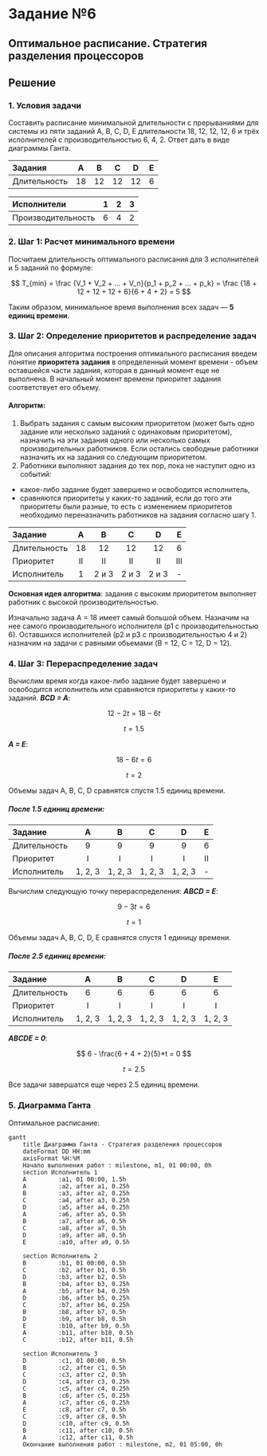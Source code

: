 # Задание №6

## Оптимальное расписание. Стратегия разделения процессоров

## Решение
### 1. Условия задачи
Составить расписание минимальной длительности с прерываниями для системы из пяти заданий A, B, C, D, E длительности 18, 12, 12, 12, 6 и трёх исполнителей с производительностью 6, 4, 2. Ответ дать в виде диаграммы Ганта.

| Задания      |  A  |  B  |  C  |  D  |  E  |
|:-------------|:---:|:---:|:---:|:---:|:---:|
| Длительность |  18 |  12 |  12 |  12 |  6  |


| Исполнители        |  1  |  2  |  3  |
|:-------------------|:---:|:---:|:---:|
| Производительность |  6  |  4  |  2  |

### 2. Шаг 1: Расчет минимального времени
Посчитаем длительность оптимального расписания для $3$ исполнителей и $5$ заданий по формуле:

$$  
T_{min} = \frac {V_1 + V_2 + ... + V_n}{p_1 + p_2 + ... + p_k}  =  \frac {18 + 12 + 12 + 12 + 6}{6 + 4 + 2} = 5
$$  

Таким образом, минимальное время выполнения всех задач — **5 единиц времени**.

### 3. Шаг 2: Определение приоритетов и распределение задач

Для описания алгоритма построения оптимального расписания введем понятие **приоритета задания** в определенный момент времени - объем оставшейся части задания, которая в данный момент еще не выполнена. В начальный момент времени приоритет задания соответствует его объему. 
#### Алгоритм:
1. Выбрать задания с самым высоким приоритетом (может быть одно задание или несколько заданий с одинаковым приоритетом), назначить на эти задания одного или несколько самых производительных работников. Если остались свободные работники назначить их на задания со следующим приоритетом.
2. Работники выполняют задания до тех пор, пока не наступит одно из событий:
- какое-либо задание будет завершено и освободится исполнитель,
- сравняются приоритеты у каких-то заданий, если до того эти приоритеты были разные, то есть с изменением приоритетов необходимо переназначить работников на задания согласно шагу 1.

| Задание      |  A  |  B  |  C  |  D  |  E  |
|:-------------|:---:|:---:|:---:|:---:|:---:|
| Длительность |  18 |  12 |  12 |  12 |  6  |
| Приоритет    |  II |  II |  II |  II | III |
| Исполнитель  |  1  |2 и 3|2 и 3|2 и 3|  -  |

**Основная идея алгоритма**: задания с высоким приоритетом выполняет работник с высокой производительностью.

Изначально задача A = 18 имеет самый большой объем. Назначим на нее самого производительного исполнителя (p1 с производительностью 6). Оставшихся исполнителей (p2 и p3 с производительностью 4 и 2) назначим на задачи с равными обьемами (B = 12, C = 12, D = 12).

### 4. Шаг 3: Перераспределение задач
Вычислим время когда какое-либо задание будет завершено и освободится исполнитель или сравняются приоритеты у каких-то заданий.
***BCD = A***:

$$
12 - 2t = 18 - 6t
$$

$$
t = 1.5
$$

***A = E***:

$$
18 - 6t = 6
$$

$$
t = 2
$$

Объемы задач A, B, C, D сравнятся спустя 1.5 единиц времени. 
##### После 1.5 единиц времени:

| Задание      |  A  |  B  |  C  |  D  |  E  |
|:-------------|:---:|:---:|:---:|:---:|:---:|
| Длительность |  9  |  9  |  9  |  9  |  6  |
| Приоритет    |  I  |  I  |  I  |  I  |  II |
| Исполнитель  |1, 2, 3|1, 2, 3|1, 2, 3|1, 2, 3|  -  |

Вычислим следующую точку перераспределения:
***ABCD = E***:

$$
9 - 3t = 6
$$

$$
t = 1
$$

Объемы задач A, B, C, D, E сравнятся спустя 1 единицу времени. 
##### После 2.5 единиц времени:

| Задание      |  A  |  B  |  C  |  D  |  E  |
|:-------------|:---:|:---:|:---:|:---:|:---:|
| Длительность |  6  |  6  |  6  |  6  |  6  |
| Приоритет    |  I  |  I  |  I  |  I  |  I  |
| Исполнитель  |1, 2, 3|1, 2, 3|1, 2, 3|1, 2, 3|1, 2, 3|

***ABCDE = 0***:

$$
6 - \frac{6 + 4 + 2}{5}*t = 0
$$

$$
t = 2.5
$$

Все задачи завершатся еще через 2.5 единиц времени. 

### 5. Диаграмма Ганта

Оптимальное расписание:

```mermaid
gantt
    title Диаграмма Ганта - Стратегия разделения процессоров
    dateFormat DD HH:mm
    axisFormat %H:%M
    Начало выполнения работ : milestone, m1, 01 00:00, 0h
    section Исполнитель 1
    A         :a1, 01 00:00, 1.5h
    A         :a2, after a1, 0.25h
    B         :a3, after a2, 0.25h
    C         :a4, after a3, 0.25h
    D         :a5, after a4, 0.25h
    A         :a6, after a5, 0.5h
    B         :a7, after a6, 0.5h
    C         :a8, after a7, 0.5h
    D         :a9, after a8, 0.5h
    E         :a10, after a9, 0.5h

    section Исполнитель 2
    B         :b1, 01 00:00, 0.5h
    C         :b2, after b1, 0.5h
    D         :b3, after b2, 0.5h
    B         :b4, after b3, 0.25h
    A         :b5, after b4, 0.25h
    D         :b6, after b5, 0.25h
    C         :b7, after b6, 0.25h
    B         :b8, after b7, 0.5h
    D         :b9, after b8, 0.5h
    E         :b10, after b9, 0.5h
    A         :b11, after b10, 0.5h
    C         :b12, after b11, 0.5h

    section Исполнитель 3
    D         :c1, 01 00:00, 0.5h
    B         :c2, after c1, 0.5h
    C         :c3, after c2, 0.5h
    D         :c4, after c3, 0.25h
    C         :c5, after c4, 0.25h
    B         :c6, after c5, 0.25h
    A         :c7, after c6, 0.25h
    E         :c8, after c7, 0.5h
    C         :c9, after c8, 0.5h
    D         :c10, after c9, 0.5h
    B         :c11, after c10, 0.5h
    A         :c12, after c11, 0.5h
    Окончание выполнения работ : milestone, m2, 01 05:00, 0h
```

